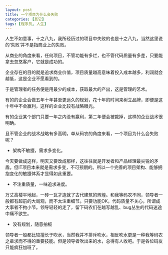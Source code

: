 ```yaml
---
layout: post
title: 一个项目为什么会失败
categories: [其它]
tags: [程序员, 人生]
---
```


人生不如意事，十之八九，我所经历过的项目中失败的也是十之八九，当然这里说的‘失败’并不是指商业上的失败。

从商业的角度来看，任何项目，不管功能有多烂，也不管代码质量有多差，只要能拿去忽悠客户，它就是成功的。

企业存在的目的就是追求商业价值，项目质量越高意味着投入成本越多，利润就会越低，这是企业不愿看到的。

于是管理者的任务便是用最少的成本，获取最大的产出，这是管理的艺术。

有的的企业会做五年十年甚至更远久的规划，花十年的时间来树立品牌，即便是这十年中不会赢利，这样的企业比较有战略眼光。

有的企业某个部门只要一年之内没有赢利，第二年便会被裁掉，这样的企业战术很明确。

且不管企业的战术战略有多高明，单从码农的角度来看，一个项目为什么会失败呢？

* 架构不敏捷，需求多变化。

今天要做成这样，明天又要改成那样，这往往就是开发者和产品经理最尖锐的矛盾。但IT项目本来就是需求多变，不可预期的。所以一个完善的项目架构、能够拥抱变化的敏捷体系才显得如此重要。

* 不注重质量，一味追求进度。

万丈高楼平地起，一砖一瓦才造就了古代建筑的辉煌。和我等码农不同，领导者一般都有超前的大局观，而不太注重细节。只要功能OK，代码质量不关心，所谓成大事者不拘小节。领导轻轻的走了，留下码农们在越写越乱、bug丛生的代码迷途中痛不欲生。

* 没有规划，随意拍板

领导者一般都比较擅长于吹水，当然我并不排斥吹水，相反吹水更是一种我等码农之辈求而不得的重要技能。但是领导者吹出来的水，总得有人收吧。于是各位码友只能疯狂加班了。
